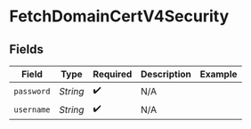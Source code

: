 # FetchDomainCertV4Security


## Fields

| Field              | Type               | Required           | Description        | Example            |
| ------------------ | ------------------ | ------------------ | ------------------ | ------------------ |
| `password`         | *String*           | :heavy_check_mark: | N/A                |                    |
| `username`         | *String*           | :heavy_check_mark: | N/A                |                    |